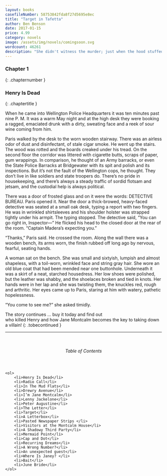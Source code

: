 ```yaml
---
layout: books
casefileNumber: 58753842fda8f27d5695e8ec
title: "Target in Tafetta"
author: Ben Benson
date: 2017-01-15
price: 4.99
category: novels
image: /assets/img/novels/comingsoon.svg
wordcount: 46261
description: "She didn't witness the murder; just when the hood stuffed the body down a manhole in front of her house. Now she's the target of villany. Can Wade Paris keep his witness alive long enough to testigy?"
---
```



### Chapter 1
{: .chapternumber }

### Henry Is Dead
{: .chaptertitle }

When he came into Wellington Police Headquarters it was ten minutes past nine P. M. It was a warm May night and at the high desk they were booking a ragged, emaciated drunk with a dirty, sweating face and a reek of sour wine coming from him.

Paris walked by the desk to the worn wooden stairway. There was an airless odor of dust and disinfectant, of stale cigar smoke. He went up the stairs. The wood was rotted and the boards creaked under his tread. On the second floor the corridor was littered with cigarette butts, scraps of paper, gum wrappings. In comparison, he thought of an Army barracks, or even the State Police Barracks at Bridgewater with its spit and polish and its inspections. But it’s not the fault of the Wellington cops, he thought. They don’t live in like soldiers and state troopers do. There’s no pride in housekeeping, and there’s always a steady traffic of sordid flotsam and jetsam, and the custodial help is always political.

There was a door of frosted glass and on it were the words: DETECTIVE BUREAU. Paris opened it. Near the door a thick-browed, heavy-faced detective was seated at a small oak desk, typing a report with two fingers. He was in wrinkled shirtsleeves and his shoulder holster was strapped tightly under his armpit. The typing stopped. The detective said, “You can go right in, Inspector—” He flicked his head to the closed door at the rear of the room. “Captain Madera’s expecting you.”

“Thanks,” Paris said. He crossed the room. Along the wall there was a wooden bench, its arms worn, the finish rubbed off long ago by nervous, fearful, seating hands. 

A woman sat on the bench. She was small and sixtyish, lumpish and almost shapeless, with a toil-worn, wrinkled face and string gray hair. She wore an old blue coat that had been mended near one buttonhole. Underneath it was a skirt of a neat, starched housedress. Her low shoes were polished, but the leather was shabby, and the shoelaces broken and tied in knots. Her hands were in her lap and she was twisting them, the knuckles red, rough and arthritic. Her eyes came up to Paris, staring at him with watery, pathetic hopelessness.

“You come to see me?” she asked timidly.

The story continues &hellip; buy it today and find out<br>who killed Henry and how Jane Montcalm becomes the key to taking down a villain!
{: .tobecontinued }

<hr>
<br>

<div class="toc">
	<header>
		<h6>Table of Contents</h6>
	</header>

	<ol>
		<li>Henry Is Dead</li>
		<li>Radio Call</li>
		<li>In The Mud Flats</li>
		<li>Drewry Avenue</li>
		<li>I’m Jane Montcalm</li>
		<li>Lenny Jackelone</li>
		<li>Peter Augustine</li>
		<li>The Letter</li>
		<li>Target</li>
		<li>A Letterbox</li>
		<li>Pasted Newspaper Strips </li>
		<li>Visitors at the Montcalm House</li>
		<li>A Shadowy Third Party</li>
		<li>Mermaid Point</li>
		<li>Cap and Dot</li>
		<li>Recurring Dreams</li>
		<li>A Wrong Number?</li>
		<li>An unexpected guest</li>
		<li>Where Is Janey? </li>
		<li>Bait</li>
		<li>June Bride</li>
	</ol>

</div>